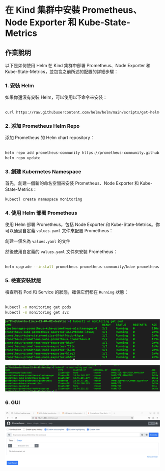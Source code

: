 # 在 Kind 集群中安裝 Prometheus、Node Exporter 和 Kube-State-Metrics

## 作業說明

以下是如何使用 Helm 在 Kind 集群中部署 Prometheus、Node Exporter 和 Kube-State-Metrics，並包含之前所述的配置的詳細步驟：

### 1. 安裝 Helm

如果你還沒有安裝 Helm，可以使用以下命令來安裝：

```bash

curl https://raw.githubusercontent.com/helm/helm/main/scripts/get-helm-3 | bash

```

### 2. 添加 Prometheus Helm Repo

添加 Prometheus 的 Helm chart repository：

```bash

helm repo add prometheus-community https://prometheus-community.github.io/helm-charts
helm repo update

```

### 3. 創建 Kubernetes Namespace

首先，創建一個新的命名空間來安裝 Prometheus、Node Exporter 和 Kube-State-Metrics：

```bash
kubectl create namespace monitoring

```

### 4. 使用 Helm 部署 Prometheus

使用 Helm 部署 Prometheus，包括 Node Exporter 和 Kube-State-Metrics。你可以通過自定義 `values.yaml` 文件來配置 Prometheus：

創建一個名為 `values.yaml` 的文件

然後使用自定義的 `values.yaml` 文件來安裝 Prometheus：

```bash

helm upgrade --install prometheus prometheus-community/kube-prometheus-stack --namespace monitoring --create-namespace -f values.yaml

```

### 5. 檢查安裝狀態

檢查所有 Pod 和 Service 的狀態，確保它們都在 `Running` 狀態：

```bash

kubectl -n monitoring get pods
kubectl -n monitoring get svc

```
![Untitled](../img/img003.jpg)

![Untitled](../img/img004.jpg)

### 6. GUI

![Untitled](../img/img005.jpg)
